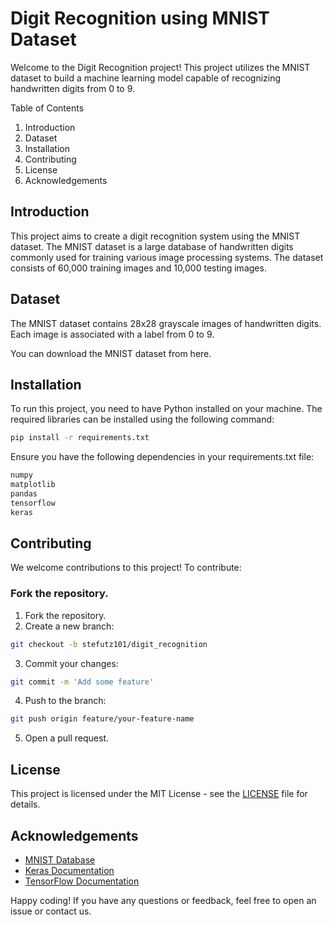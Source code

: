 # Digit Recognition using MNIST Dataset
Welcome to the Digit Recognition project! This project utilizes the MNIST dataset to build a machine learning model capable of recognizing handwritten digits from 0 to 9.

Table of Contents
1. Introduction
2. Dataset
3. Installation
4. Contributing
5. License
6. Acknowledgements

## Introduction
This project aims to create a digit recognition system using the MNIST dataset. The MNIST dataset is a large database of handwritten digits commonly used for training various image processing systems. The dataset consists of 60,000 training images and 10,000 testing images.

## Dataset
The MNIST dataset contains 28x28 grayscale images of handwritten digits. Each image is associated with a label from 0 to 9.

You can download the MNIST dataset from here.

## Installation
To run this project, you need to have Python installed on your machine. The required libraries can be installed using the following command:

```bash
pip install -r requirements.txt
```
Ensure you have the following dependencies in your requirements.txt file:

```bash
numpy
matplotlib
pandas
tensorflow
keras
```

## Contributing
We welcome contributions to this project! To contribute:

### Fork the repository.
1. Fork the repository.
2. Create a new branch:
```bash
git checkout -b stefutz101/digit_recognition
```
3. Commit your changes:
```bash
git commit -m 'Add some feature'
```
4. Push to the branch:
```bash
git push origin feature/your-feature-name
```
5. Open a pull request.

## License
This project is licensed under the MIT License - see the [LICENSE](https://github.com/stefutz101/digit_recognition/blob/main/LICENSE) file for details.

## Acknowledgements
- [MNIST Database](https://en.wikipedia.org/wiki/MNIST_database)
- [Keras Documentation](https://keras.io/api/)
- [TensorFlow Documentation](https://www.tensorflow.org/api_docs)

Happy coding! If you have any questions or feedback, feel free to open an issue or contact us.
